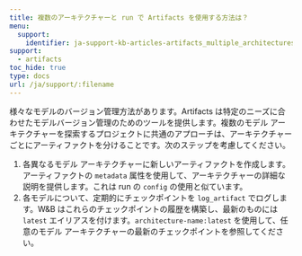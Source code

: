 ```yaml
---
title: 複数のアーキテクチャーと run で Artifacts を使用する方法は？
menu:
  support:
    identifier: ja-support-kb-articles-artifacts_multiple_architectures_runs
support:
  - artifacts
toc_hide: true
type: docs
url: /ja/support/:filename
---
```

様々なモデルのバージョン管理方法があります。Artifacts は特定のニーズに合わせたモデルバージョン管理のためのツールを提供します。複数のモデル アーキテクチャーを探索するプロジェクトに共通のアプローチは、アーキテクチャーごとにアーティファクトを分けることです。次のステップを考慮してください。

1. 各異なるモデル アーキテクチャーに新しいアーティファクトを作成します。アーティファクトの `metadata` 属性を使用して、アーキテクチャーの詳細な説明を提供します。これは run の `config` の使用と似ています。
2. 各モデルについて、定期的にチェックポイントを `log_artifact` でログします。W&B はこれらのチェックポイントの履歴を構築し、最新のものには `latest` エイリアスを付けます。`architecture-name:latest` を使用して、任意のモデル アーキテクチャーの最新のチェックポイントを参照してください。